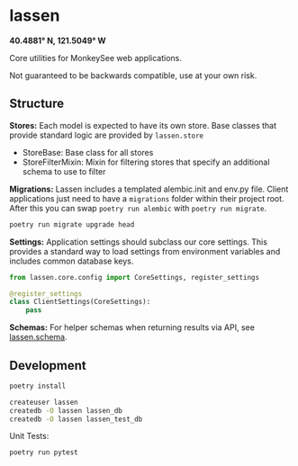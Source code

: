 # lassen

**40.4881° N, 121.5049° W**

Core utilities for MonkeySee web applications.

Not guaranteed to be backwards compatible, use at your own risk.

## Structure

**Stores:** Each model is expected to have its own store. Base classes that provide standard logic are provided by `lassen.store`
- StoreBase: Base class for all stores
- StoreFilterMixin: Mixin for filtering stores that specify an additional schema to use to filter

**Migrations:** Lassen includes a templated alembic.init and env.py file. Client applications just need to have a `migrations` folder within their project root. After this you can swap `poetry run alembic` with `poetry run migrate`.

```sh
poetry run migrate upgrade head
```

**Settings:** Application settings should subclass our core settings. This provides a standard way to load settings from environment variables and includes common database keys.

```python
from lassen.core.config import CoreSettings, register_settings

@register_settings
class ClientSettings(CoreSettings):
    pass
```

**Schemas:** For helper schemas when returning results via API, see [lassen.schema](./lassen/schema.py).

## Development

```sh
poetry install

createuser lassen
createdb -O lassen lassen_db
createdb -O lassen lassen_test_db
```

Unit Tests:

```sh
poetry run pytest
```
